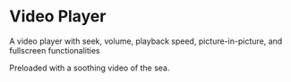 # Video Player



 A video player with seek, volume, playback speed, picture-in-picture, and fullscreen functionalities
 
 Preloaded with a soothing video of the sea.

